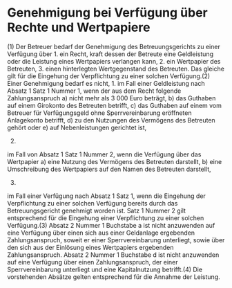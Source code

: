 # Genehmigung bei Verfügung über Rechte und Wertpapiere

(1) Der Betreuer bedarf der Genehmigung des Betreuungsgerichts zu einer Verfügung über  1.
 ein Recht, kraft dessen der Betreute eine Geldleistung oder die Leistung eines Wertpapiers verlangen kann,
 2.
 ein Wertpapier des Betreuten,
 3.
 einen hinterlegten Wertgegenstand des Betreuten.
Das gleiche gilt für die Eingehung der Verpflichtung zu einer solchen Verfügung.(2) Einer Genehmigung bedarf es nicht,  1.
 im Fall einer Geldleistung nach Absatz 1 Satz 1 Nummer 1, wenn der aus dem Recht folgende Zahlungsanspruch  a)
 nicht mehr als 3 000 Euro beträgt,
 b)
 das Guthaben auf einem Girokonto des Betreuten betrifft,
 c)
 das Guthaben auf einem vom Betreuer für Verfügungsgeld ohne Sperrvereinbarung eröffneten Anlagekonto betrifft,
 d)
 zu den Nutzungen des Vermögens des Betreuten gehört oder
 e)
 auf Nebenleistungen gerichtet ist,

 2.
 im Fall von Absatz 1 Satz 1 Nummer 2, wenn die Verfügung über das Wertpapier  a)
 eine Nutzung des Vermögens des Betreuten darstellt,
 b)
 eine Umschreibung des Wertpapiers auf den Namen des Betreuten darstellt,

 3.
 im Fall einer Verfügung nach Absatz 1 Satz 1, wenn die Eingehung der Verpflichtung zu einer solchen Verfügung bereits durch das Betreuungsgericht genehmigt worden ist.
Satz 1 Nummer 2 gilt entsprechend für die Eingehung einer Verpflichtung zu einer solchen Verfügung.(3) Absatz 2 Nummer 1 Buchstabe a ist nicht anzuwenden auf eine Verfügung über einen sich aus einer Geldanlage ergebenden Zahlungsanspruch, soweit er einer Sperrvereinbarung unterliegt, sowie über den sich aus der Einlösung eines Wertpapiers ergebenden Zahlungsanspruch. Absatz 2 Nummer 1 Buchstabe d ist nicht anzuwenden auf eine Verfügung über einen Zahlungsanspruch, der einer Sperrvereinbarung unterliegt und eine Kapitalnutzung betrifft.(4) Die vorstehenden Absätze gelten entsprechend für die Annahme der Leistung. 

